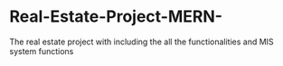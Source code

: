 # Real-Estate-Project-MERN-
The real estate project with including the all the functionalities and MIS system functions
